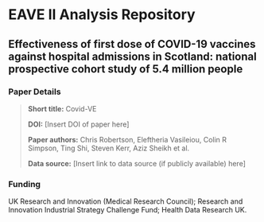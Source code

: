 # EAVE II Analysis Repository
## Effectiveness of first dose of COVID-19 vaccines against hospital admissions in Scotland: national prospective cohort study of 5.4 million people 

### Paper Details
> **Short title:** Covid-VE
>
>**DOI:** [Insert DOI of paper here]
>
>**Paper authors:** Chris Robertson, Eleftheria Vasileiou, Colin R Simpson, Ting Shi, Steven Kerr, Aziz Sheikh et al.
>
>**Data source:** [Insert link to data source (if publicly available) here]

### Funding
UK Research and Innovation (Medical Research Council); Research and Innovation Industrial Strategy Challenge Fund; Health Data Research UK. 
